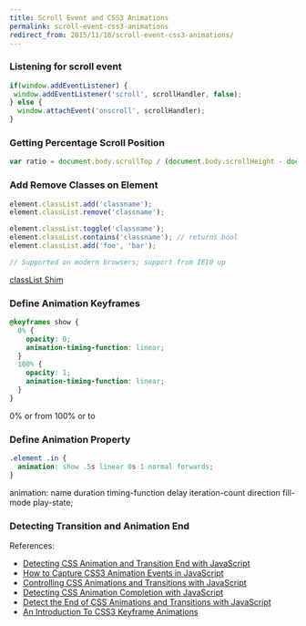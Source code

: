 ```yaml
---
title: Scroll Event and CSS3 Animations
permalink: scroll-event-css3-animations
redirect_from: 2015/11/18/scroll-event-css3-animations/
---
```


### Listening for scroll event

```js
if(window.addEventListener) {
 window.addEventListener('scroll', scrollHandler, false);
} else {
  window.attachEvent('onscroll', scrollHandler);
}
```

### Getting Percentage Scroll Position

```js
var ratio = document.body.scrollTop / (document.body.scrollHeight - document.body.clientHeight) * 100;
```

### Add Remove Classes on Element

```js
element.classList.add('classname');
element.classList.remove('classname'); 

element.classList.toggle('classname');
element.classList.contains('classname'); // returns bool
element.classList.add('foo', 'bar');

// Supported on modern browsers; support from IE10 up
```
    
[classList Shim](https://github.com/eligrey/classList.js/blob/master/classList.js)    

### Define Animation Keyframes

```css
@keyframes show {
  0% {
    opacity: 0;
    animation-timing-function: linear;
  }
  100% {
    opacity: 1;
    animation-timing-function: linear;
  }
}
```

0% or from 100% or to

    
### Define Animation Property

```css
.element .in {
  animation: show .5s linear 0s 1 normal forwards;
}
```
    
  animation: name duration timing-function delay iteration-count direction fill-mode play-state;    
    
### Detecting Transition and Animation End

References:

- [Detecting CSS Animation and Transition End with JavaScript](http://osvaldas.info/detecting-css-animation-transition-end-with-javascript)
- [How to Capture CSS3 Animation Events in JavaScript](http://www.sitepoint.com/css3-animation-javascript-event-handlers/)
- [Controlling CSS Animations and Transitions with JavaScript](https://css-tricks.com/controlling-css-animations-transitions-javascript/)
- [Detecting CSS Animation Completion with JavaScript](https://davidwalsh.name/css-animation-callback)
- [Detect the End of CSS Animations and Transitions with JavaScript](https://jonsuh.com/blog/detect-the-end-of-css-animations-and-transitions-with-javascript/)
- [An Introduction To CSS3 Keyframe Animations](http://www.smashingmagazine.com/2011/05/an-introduction-to-css3-keyframe-animations/)
